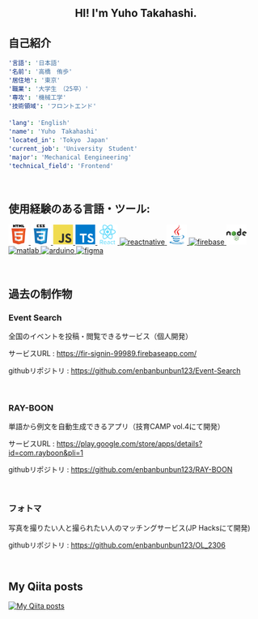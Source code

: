 <h2 align="center">HI! I'm Yuho Takahashi.</h2>
<p align="left">
</p>

## 自己紹介
```yaml
'言語': '日本語'
'名前': '高橋　侑歩'
'居住地': '東京'
'職業': '大学生　（25卒）'
'専攻': '機械工学'
'技術領域': 'フロントエンド'

'lang': 'English'
'name': 'Yuho　Takahashi'
'located_in': 'Tokyo　Japan'
'current_job': 'University　Student'
'major': 'Mechanical Eengineering'
'technical_field': 'Frontend'
```

<br />

## 使用経験のある言語・ツール:
<p align="left">  
  <a href="https://www.w3.org/html/" target="_blank" rel="noreferrer"> <img src="https://raw.githubusercontent.com/devicons/devicon/master/icons/html5/html5-original-wordmark.svg" alt="html5" width="40" height="40"/> </a> 
  <a href="https://www.w3schools.com/css/" target="_blank" rel="noreferrer"> <img src="https://raw.githubusercontent.com/devicons/devicon/master/icons/css3/css3-original-wordmark.svg" alt="css3" width="40" height="40"/> </a> 
  <a href="https://developer.mozilla.org/en-US/docs/Web/JavaScript" target="_blank" rel="noreferrer"> <img src="https://raw.githubusercontent.com/devicons/devicon/master/icons/javascript/javascript-original.svg" alt="javascript" width="40" height="40"/> </a>
  <a href="https://www.typescriptlang.org/" target="_blank" rel="noreferrer"> <img src="https://raw.githubusercontent.com/devicons/devicon/master/icons/typescript/typescript-original.svg" alt="typescript" width="40" height="40"/> </a> 
  <a href="https://reactjs.org/" target="_blank" rel="noreferrer"> <img src="https://raw.githubusercontent.com/devicons/devicon/master/icons/react/react-original-wordmark.svg" alt="react" width="40" height="40"/> </a> 
  <a href="https://reactnative.dev/" target="_blank" rel="noreferrer"> <img src="https://reactnative.dev/img/header_logo.svg" alt="reactnative" width="40" height="40"/> </a>
  <a href="https://www.java.com" target="_blank" rel="noreferrer"> <img src="https://raw.githubusercontent.com/devicons/devicon/master/icons/java/java-original.svg" alt="java" width="40" height="40"/> </a>  
  <a href="https://firebase.google.com/" target="_blank" rel="noreferrer"> <img src="https://www.vectorlogo.zone/logos/firebase/firebase-icon.svg" alt="firebase" width="40" height="40"/> </a> 
  <a href="https://nodejs.org" target="_blank" rel="noreferrer"> <img src="https://raw.githubusercontent.com/devicons/devicon/master/icons/nodejs/nodejs-original-wordmark.svg" alt="nodejs" width="40" height="40"/> </a> 
  <a href="https://www.mathworks.com/" target="_blank" rel="noreferrer"> <img src="https://upload.wikimedia.org/wikipedia/commons/2/21/Matlab_Logo.png" alt="matlab" width="40" height="40"/> </a>
  <a href="https://www.arduino.cc/" target="_blank" rel="noreferrer"> <img src="https://cdn.worldvectorlogo.com/logos/arduino-1.svg" alt="arduino" width="40" height="40"/> </a>
  <a href="https://www.figma.com/" target="_blank" rel="noreferrer"> <img src="https://www.vectorlogo.zone/logos/figma/figma-icon.svg" alt="figma" width="40" height="40"/> </a> 
</p>

<br />

## 過去の制作物
### __Event Search__
全国のイベントを投稿・閲覧できるサービス（個人開発）

サービスURL : https://fir-signin-99989.firebaseapp.com/

githubリポジトリ : https://github.com/enbanbunbun123/Event-Search

<br />

### __RAY-BOON__
単語から例文を自動生成できるアプリ（技育CAMP vol.4にて開発）

サービスURL : https://play.google.com/store/apps/details?id=com.rayboon&pli=1

githubリポジトリ : https://github.com/enbanbunbun123/RAY-BOON

<br />

### __フォトマ__
写真を撮りたい人と撮られたい人のマッチングサービス(JP Hacksにて開発)

githubリポジトリ : https://github.com/enbanbunbun123/OL_2306

<br />

## My Qiita posts
[![My Qiita posts](https://qiita-badge.apiapi.app/s/enbanbunbun123/posts.svg)](http://qiita.com/enbanbunbun123)
